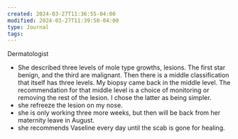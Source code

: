 ```yaml
---
created: 2024-03-27T11:36:55-04:00
modified: 2024-03-27T11:39:50-04:00
type: Journal
tags:
---
```


Dermatologist

- She described three levels of mole type growths, lesions. The first star benign, and the third are malignant. Then there is a middle classification that itself has three levels. My biopsy came back in the middle level. The recommendation for that middle level is a choice of monitoring or removing the rest of the lesion. I chose the latter as being simpler.
- she refreeze the lesion on my nose.
- she is only working three more weeks, but then will be back from her maternity leave in August.
- she recommends Vaseline every day until the scab is gone for healing.
